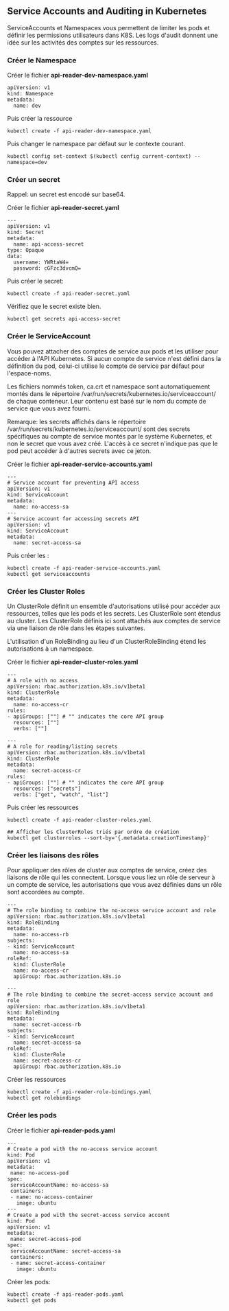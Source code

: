 ## Service Accounts and Auditing in Kubernetes

ServiceAccounts et Namespaces vous permettent de limiter les pods et définir les permissions utilisateurs dans K8S.
Les logs d'audit donnent une idée sur les activités des comptes sur les ressources.

### Créer le Namespace

Créer le fichier **api-reader-dev-namespace.yaml**

```
apiVersion: v1
kind: Namespace
metadata:
  name: dev
```

Puis créer la ressource

```
kubectl create -f api-reader-dev-namespace.yaml 
```

Puis changer le namespace par défaut sur le contexte courant.

```
kubectl config set-context $(kubectl config current-context) --namespace=dev
```

### Créer un secret

Rappel: un secret est encodé sur base64.

Créer le fichier **api-reader-secret.yaml**

```
---
apiVersion: v1
kind: Secret
metadata:
  name: api-access-secret
type: Opaque
data:
  username: YWRtaW4=
  password: cGFzc3dvcmQ=
```

Puis créer le secret:

```
kubectl create -f api-reader-secret.yaml
```

Vérifiez que le secret existe bien.

```
kubectl get secrets api-access-secret
```

### Créer le ServiceAccount

Vous pouvez attacher des comptes de service aux pods et les utiliser pour accéder à l'API Kubernetes. Si aucun compte de service n'est défini dans la définition du pod, celui-ci utilise le compte de service par défaut pour l'espace-noms. 

Les fichiers nommés token, ca.crt et namespace sont automatiquement montés dans le répertoire /var/run/secrets/kubernetes.io/serviceaccount/ de chaque conteneur. 
Leur contenu est basé sur le nom du compte de service que vous avez fourni.

Remarque: les secrets affichés dans le répertoire /var/run/secrets/kubernetes.io/serviceaccount/ sont des secrets spécifiques au compte de service montés par le système Kubernetes, et non le secret que vous avez créé. L'accès à ce secret n'indique pas que le pod peut accéder à d'autres secrets avec ce jeton.

Créer le fichier **api-reader-service-accounts.yaml**

```
---
# Service account for preventing API access
apiVersion: v1
kind: ServiceAccount
metadata:
  name: no-access-sa
---
# Service account for accessing secrets API
apiVersion: v1
kind: ServiceAccount
metadata:
  name: secret-access-sa
```

Puis créer les : 

```
kubectl create -f api-reader-service-accounts.yaml 
kubectl get serviceaccounts
```

### Créer les Cluster Roles

Un ClusterRole définit un ensemble d'autorisations utilisé pour accéder aux ressources, telles que les pods et les secrets. Les ClusterRole sont étendus au cluster. Les ClusterRole définis ici sont attachés aux comptes de service via une liaison de rôle dans les étapes suivantes. 

L'utilisation d'un RoleBinding au lieu d'un ClusterRoleBinding étend les autorisations à un namespace. 

Créer le fichier **api-reader-cluster-roles.yaml**

```
---
# A role with no access
apiVersion: rbac.authorization.k8s.io/v1beta1
kind: ClusterRole
metadata:
  name: no-access-cr
rules:
- apiGroups: [""] # "" indicates the core API group
  resources: [""]
  verbs: [""]

---
# A role for reading/listing secrets
apiVersion: rbac.authorization.k8s.io/v1beta1
kind: ClusterRole
metadata:
  name: secret-access-cr
rules:
- apiGroups: [""] # "" indicates the core API group
  resources: ["secrets"]
  verbs: ["get", "watch", "list"]
```  

Puis créer les ressources 

```
kubectl create -f api-reader-cluster-roles.yaml

## Afficher les ClusterRoles triés par ordre de création
kubectl get clusterroles --sort-by='{.metadata.creationTimestamp}'
```

### Créer les liaisons des rôles

Pour appliquer des rôles de cluster aux comptes de service, créez des liaisons de rôle qui les connectent. Lorsque vous liez un rôle de serveur à un compte de service, les autorisations que vous avez définies dans un rôle sont accordées au compte.

```
---
# The role binding to combine the no-access service account and role
apiVersion: rbac.authorization.k8s.io/v1beta1
kind: RoleBinding
metadata:
  name: no-access-rb
subjects:
- kind: ServiceAccount
  name: no-access-sa
roleRef:
  kind: ClusterRole
  name: no-access-cr
  apiGroup: rbac.authorization.k8s.io

---
# The role binding to combine the secret-access service account and role
apiVersion: rbac.authorization.k8s.io/v1beta1
kind: RoleBinding
metadata:
  name: secret-access-rb
subjects:
- kind: ServiceAccount
  name: secret-access-sa
roleRef:
  kind: ClusterRole
  name: secret-access-cr
  apiGroup: rbac.authorization.k8s.io
```

Créer les ressources 

```
kubectl create -f api-reader-role-bindings.yaml 
kubectl get rolebindings
```

### Créer les pods

Créer le fichier **api-reader-pods.yaml**

```
---
# Create a pod with the no-access service account
kind: Pod
apiVersion: v1
metadata:
 name: no-access-pod
spec:
 serviceAccountName: no-access-sa
 containers:
 - name: no-access-container
   image: ubuntu
---
# Create a pod with the secret-access service account
kind: Pod
apiVersion: v1
metadata:
 name: secret-access-pod
spec:
 serviceAccountName: secret-access-sa
 containers:
 - name: secret-access-container
   image: ubuntu
```

Créer les pods:
```
kubectl create -f api-reader-pods.yaml
kubectl get pods
```

